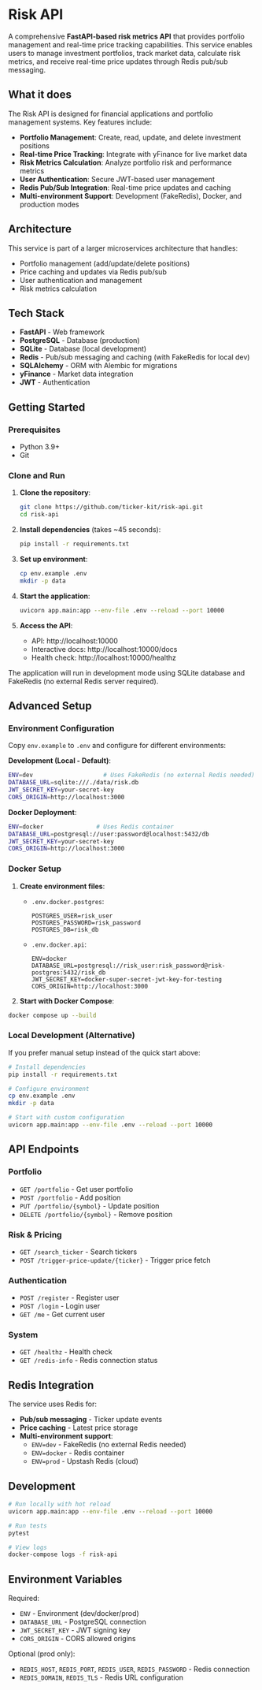 # Risk API

A comprehensive **FastAPI-based risk metrics API** that provides portfolio management and real-time price tracking capabilities. This service enables users to manage investment portfolios, track market data, calculate risk metrics, and receive real-time price updates through Redis pub/sub messaging.

## What it does

The Risk API is designed for financial applications and portfolio management systems. Key features include:

- **Portfolio Management**: Create, read, update, and delete investment positions
- **Real-time Price Tracking**: Integrate with yFinance for live market data
- **Risk Metrics Calculation**: Analyze portfolio risk and performance metrics  
- **User Authentication**: Secure JWT-based user management
- **Redis Pub/Sub Integration**: Real-time price updates and caching
- **Multi-environment Support**: Development (FakeRedis), Docker, and production modes

## Architecture

This service is part of a larger microservices architecture that handles:
- Portfolio management (add/update/delete positions)
- Price caching and updates via Redis pub/sub
- User authentication and management
- Risk metrics calculation

## Tech Stack

- **FastAPI** - Web framework
- **PostgreSQL** - Database (production)
- **SQLite** - Database (local development)
- **Redis** - Pub/sub messaging and caching (with FakeRedis for local dev)
- **SQLAlchemy** - ORM with Alembic for migrations
- **yFinance** - Market data integration
- **JWT** - Authentication

## Getting Started

### Prerequisites

- Python 3.9+ 
- Git

### Clone and Run

1. **Clone the repository**:
   ```bash
   git clone https://github.com/ticker-kit/risk-api.git
   cd risk-api
   ```

2. **Install dependencies** (takes ~45 seconds):
   ```bash
   pip install -r requirements.txt
   ```

3. **Set up environment**:
   ```bash
   cp env.example .env
   mkdir -p data
   ```

4. **Start the application**:
   ```bash
   uvicorn app.main:app --env-file .env --reload --port 10000
   ```

5. **Access the API**:
   - API: http://localhost:10000
   - Interactive docs: http://localhost:10000/docs
   - Health check: http://localhost:10000/healthz

The application will run in development mode using SQLite database and FakeRedis (no external Redis server required).

## Advanced Setup

### Environment Configuration

Copy `env.example` to `.env` and configure for different environments:

**Development (Local - Default)**:
```bash
ENV=dev                    # Uses FakeRedis (no external Redis needed)
DATABASE_URL=sqlite:///./data/risk.db
JWT_SECRET_KEY=your-secret-key
CORS_ORIGIN=http://localhost:3000
```

**Docker Deployment**:
```bash
ENV=docker               # Uses Redis container
DATABASE_URL=postgresql://user:password@localhost:5432/db
JWT_SECRET_KEY=your-secret-key
CORS_ORIGIN=http://localhost:3000
```

### Docker Setup

1. **Create environment files**:
   - `.env.docker.postgres`:
     ```
     POSTGRES_USER=risk_user
     POSTGRES_PASSWORD=risk_password
     POSTGRES_DB=risk_db
     ```
   
   - `.env.docker.api`:
     ```
     ENV=docker
     DATABASE_URL=postgresql://risk_user:risk_password@risk-postgres:5432/risk_db
     JWT_SECRET_KEY=docker-super-secret-jwt-key-for-testing
     CORS_ORIGIN=http://localhost:3000
     ```

2. **Start with Docker Compose**:
```bash
docker compose up --build
```

### Local Development (Alternative)

If you prefer manual setup instead of the quick start above:

```bash
# Install dependencies
pip install -r requirements.txt

# Configure environment  
cp env.example .env
mkdir -p data

# Start with custom configuration
uvicorn app.main:app --env-file .env --reload --port 10000
```

## API Endpoints

### Portfolio
- `GET /portfolio` - Get user portfolio
- `POST /portfolio` - Add position
- `PUT /portfolio/{symbol}` - Update position
- `DELETE /portfolio/{symbol}` - Remove position

### Risk & Pricing

- `GET /search_ticker` - Search tickers
- `POST /trigger-price-update/{ticker}` - Trigger price fetch

### Authentication
- `POST /register` - Register user
- `POST /login` - Login user
- `GET /me` - Get current user

### System
- `GET /healthz` - Health check
- `GET /redis-info` - Redis connection status

## Redis Integration

The service uses Redis for:
- **Pub/sub messaging** - Ticker update events
- **Price caching** - Latest price storage
- **Multi-environment support**:
  - `ENV=dev` - FakeRedis (no external Redis needed)
  - `ENV=docker` - Redis container
  - `ENV=prod` - Upstash Redis (cloud)

## Development

```bash
# Run locally with hot reload
uvicorn app.main:app --env-file .env --reload --port 10000

# Run tests
pytest

# View logs
docker-compose logs -f risk-api
```

## Environment Variables

Required:
- `ENV` - Environment (dev/docker/prod)
- `DATABASE_URL` - PostgreSQL connection
- `JWT_SECRET_KEY` - JWT signing key
- `CORS_ORIGIN` - CORS allowed origins

Optional (prod only):
- `REDIS_HOST`, `REDIS_PORT`, `REDIS_USER`, `REDIS_PASSWORD` - Redis connection
- `REDIS_DOMAIN`, `REDIS_TLS` - Redis URL configuration